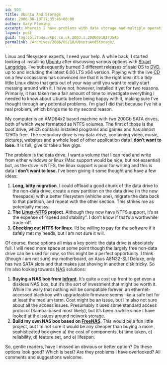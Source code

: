 ```yaml
---
id: 593
title: Ubuntu And Storage
date: 2006-06-18T17:35:46+00:00
author: Gary Fleming
excerpt: Wherein I have problems with data storage and multiple operating systems.
layout: post
guid: tag:solitude.vkps.co.uk,2003:1,20060618173546
permalink: /Archives/2006/06/18/UbuntuAndStorage/
---
```

Linux and filesystem experts, I need your help. A while back, I started looking at installing [Ubuntu](http://www.ubuntu.com/) after discussing various options with [Stuart Langridge](http://kryogenix.org). I&#8217;ve subsequently burned 3 different releases of said OS to <acronym title="Digital Video Disc">DVD</acronym>, up to and including the latest 6.06 LTS x64 version. Playing with the live <acronym title="Compact Disk">CD</acronym> on a few occassions has convinced me that it is the right idea: it&#8217;s a tidy little Linux distro that gets out of your way until you want to really start messing around with it. I have not, however, installed it yet for two reasons. Primarily, it has taken me a fair amount of time to investigate everything I needed to know about Ubuntu before being happy with it, making sure I&#8217;ve thought through any potential problems. I&#8217;m glad I did that because I&#8217;ve hit a real problem, which brings me to my second reason.

My computer is an AMD64x2 based machine with two 200Gb SATA drives, both of which were formatted as NTFS volumes. The first of those is the boot drive, which contains installed programs and games and has almost 125Gb free. The secondary drive is my data drive, containing video, music, pictures, websites and a whole load of other application data I **don&#8217;t want to lose**. It is full, give or take a few gigs.

The problem is the data drive. I want a volume that I can read and write from either windows or linux (Mac support would be nice, but not essential) but, as the drive is NTFS, the linux support is poor for writing and this is data I **don&#8217;t want to lose**. I&#8217;ve been giving it some thought and have a few ideas:

  1. **Long, bitty migration**. I could offload a good chunk of the data drive to the non-data drive, create a new partition on the data drive (in the new freespace) with a better filesystem (whiche one), migrate the data back to that partition, and repeat with the other section. This strikes me as potentially messy.
  2. **The [Linux-NTFS](http://www.linux-ntfs.org/) project**. Although they now have NTFS support, it&#8217;s at the expense of &#8220;speed and stability&#8221;. I don&#8217;t know if that&#8217;s a worthwhile trade-off.
  3. **Checking out NTFS for linux**. I&#8217;d be willing to pay for the software if it safely met my needs, but I am not sure it will.

Of course, those options all miss a key point: the data drive is absolutely full. I will need more space at some point though the largely free non-data drive can be used for now, so this might be a perfect opportunity. I think (though I am not sure) my motherboard, an Asus A8N32-SLI Deluxe, only has two SATA slots and that makes just shoving in another disk tricky. So I&#8217;m also looking towards <acronym title="Network Attached Storage">NAS</acronym> solutions:

  1. **Buying a NAS box from [Infrant](http://www.infrant.com/)**. It&#8217;s quite a cost up front to get even a diskless NAS box, but it&#8217;s the sort of investment that might be worth it. While I&#8217;m wary that nothing will be compatible forever, an ethernet-accessed blackbox with upgradeable firmware seems like a safe bet for at least the medium term. Cost might be an issue, but I&#8217;m also not sure about all the access issues. Presumably it uses some standard access protocol (Samba-based most likely), but it&#8217;s been a while since I have looked at the issues around network storage.
  2. **Build my own NAS box based on [FreeNAS](http://www.freenas.org/)**. This would be a fun little project, but I&#8217;m not sure it would be any cheaper than buying a more sophisticated box given a) the cost of components, b) time taken, c) reliability, d) feature set, and e) lifespan.

So, gentle readers, have I missed an obvious or better option? Do these options look good? Which is best? Are they problems I have overlooked? All comments and suggestions welcome.